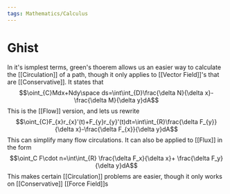 ```yaml
---
tags: Mathematics/Calculus
---
```

# Ghist
In it's ismplest terms, green's thoerem allows us an easier way to calculate the [[Circulation]] of a path, though it only applies to [[Vector Field]]'s that are [[Conservative]]. It states that
$$\oint_{C}Mdx+Ndy\space ds=\int\int_{D}\frac{\delta N}{\delta x}-\frac{\delta M}{\delta y}dA$$This is the [[Flow]] version, and lets us rewrite $$\oint_{C}F_{x}r_{x}'(t)+F_{y}r_{y}'(t)dt=\int\int_{R}\frac{\delta F_{y}}{\delta x}-\frac{\delta F_{x}}{\delta y}dA$$This can simplify many flow circulations. It can also be applied to [[Flux]]  in the form $$\oint_C F\cdot n=\int\int_{R} \frac{\delta F_x}{\delta x}+ \frac{\delta F_y}{\delta y}dA$$This makes certain [[Circulation]] problems are easier, though it only works on [[Conservative]] [[Force Field]]s